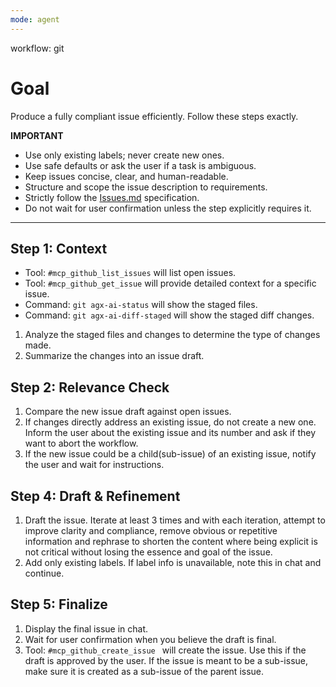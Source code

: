 ```yaml
---
mode: agent
---
```

workflow: git

# Goal
Produce a fully compliant issue efficiently. Follow these steps exactly.

**IMPORTANT**
- Use only existing labels; never create new ones.
- Use safe defaults or ask the user if a task is ambiguous.
- Keep issues concise, clear, and human-readable.
- Structure and scope the issue description to requirements.
- Strictly follow the [Issues.md](../../../docs/conventions/Issues.md) specification.
- Do not wait for user confirmation unless the step explicitly requires it.

---

## Step 1: Context
- Tool: `#mcp_github_list_issues` will list open issues.
- Tool: `#mcp_github_get_issue` will provide detailed context for a specific issue.
- Command: `git agx-ai-status` will show the staged files.
- Command: `git agx-ai-diff-staged` will show the staged diff changes.
1. Analyze the staged files and changes to determine the type of changes made.
2. Summarize the changes into an issue draft.

## Step 2: Relevance Check
1. Compare the new issue draft against open issues.
2. If changes directly address an existing issue, do not create a new one.
   Inform the user about the existing issue and its number and ask if they want to abort the workflow.
3. If the new issue could be a child(sub-issue) of an existing issue, notify the user and wait for instructions.

## Step 4: Draft & Refinement
1. Draft the issue. Iterate at least 3 times and with each iteration, attempt to improve clarity and compliance,
remove obvious or repetitive information and rephrase to shorten the content where being explicit is not critical
without losing the essence and goal of the issue.
2. Add only existing labels. If label info is unavailable, note this in chat and continue.

## Step 5: Finalize
1. Display the final issue in chat.
2. Wait for user confirmation when you believe the draft is final.
3. Tool: `#mcp_github_create_issue ` will create the issue.
   Use this if the draft is approved by the user.
   If the issue is meant to be a sub-issue, make sure it is created as a sub-issue of the parent issue.
